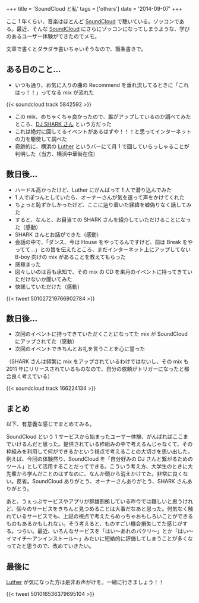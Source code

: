 +++
title = 'SoundCloud と私'
tags = ['others']
date = '2014-09-07'
+++

ここ 1 年くらい、音楽はほとんど [SoundCloud](https://soundcloud.com) で聴いている。ゾッコンである。最近、そんな [SoundCloud](https://soundcloud.com) にさらにゾッコンになってしまうような、学びのあるユーザー体験ができたのでメモ。

<!--more-->

文章で書くとダラダラ書いちゃいそうなので、箇条書きで。

## ある日のこと…

- いつも通り、お気に入りの曲の Recommend を垂れ流してるときに「これはっ！！」ってなる mix が流れた

{{< soundcloud track 5842592 >}}

- この mix、めちゃくちゃ良かったので、誰がアップしているのか調べてみたところ、[DJ SHARK さん](https://soundcloud.com/dj-sharkjapan) という方だった
- これは絶対に回してるイベントがあるはずや！！！と思ってインターネットの力を駆使して調べた
- 奇跡的に、横浜の [Luther](http://www.luther-yokohama.jp) というバーにて月 1 で回していらっしゃることが判明した（当方、横浜中華街在住）

## 数日後…

- ハードル高かったけど、Luther にがんばって 1 人で潜り込んでみた
- 1 人でぽつんとしていたら、オーナーさんが気を遣って声をかけてくれた
- ちょっと恥ずかしかったけど、ここに辿り着いた経緯を嘘偽りなく話してみた
- すると、なんと、お目当ての SHARK さんを紹介していただけることになった（感動）
- SHARK さんとお話ができた（感動）
- 会話の中で、「ダンス、今は House をやってるんですけど、前は Break をやってて…」との旨を伝えたところ、まだインターネット上にアップしてない B-boy 向けの mix があることを教えてもらった
- 感極まった
- 図々しいのは百も承知で、その mix の CD を来月のイベントに持ってきていただけないか聞いてみた
- 快諾していただけた（感動）

{{< tweet 501027219766902784 >}}

## 数日後…

- 次回のイベントに持ってきていただくことになってた mix が SoundCloud にアップされてた（感動）
- 次回のイベントできちんとお礼を言うことを心に誓った

（SHARK さんは頻繁に mix をアップされているわけではないし、その mix も 2011 年にリリースされているものなので、自分の依頼がトリガーになったと都合良く考えている）

{{< soundcloud track 166224134 >}}

## まとめ

以下、有意義な感じでまとめてみる。

SoundCloud という 1 サービスから始まったユーザー体験、がんばればここまでいけるんだと思った。提供されている枠組みの中で考えるんじゃなくて、その枠組みを利用して何ができるかという視点で考えることの大切さを思い出した。例えば、今回の体験然り、SoundCloud を「自分好みの DJ さんと繋がるためのツール」として活用することだってできる。こういう考え方、大学生のときに大先輩から学んだことのはずなのに、なんか頭から消えかけてた。非常に良くない。反省。SoundCloud ありがとう、オーナーさんありがとう、SHARK さんありがとう。

あと、うぇっぶサービスやアプリが群雄割拠している昨今では難しいと思うけれど、個々のサービスをきちんと見つめることは大事だなあと思った。何気なく触れているサービスでも、上記の視点で考えたらめっちゃおもしろいことができるものもあるかもしれない。そう考えると、ものすごい機会損失してた感じがする。つらい。最近、いろんなサービスを「はい〜あれのパクリ〜」とか「はい〜イマイチ〜アンインストール〜」みたいに短絡的に評価してしまうことが多くなってたと思うので、改めていきたい。

## 最後に

[Luther](http://www.luther-yokohama.jp) が気になった方は是非お声がけを。一緒に行きましょう！！

{{< tweet 501016536379695104 >}}
